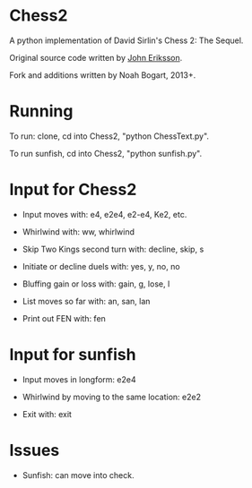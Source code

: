 Chess2
======
A python implementation of David Sirlin's Chess 2: The Sequel.

Original source code written by [John Eriksson](www.arainyday.se).

Fork and additions written by Noah Bogart, 2013+.

Running
=======
To run: clone, cd into Chess2, "python ChessText.py".

To run sunfish, cd into Chess2, "python sunfish.py".

Input for Chess2
=====
* Input moves with: e4, e2e4, e2-e4, Ke2, etc.

* Whirlwind with: ww, whirlwind

* Skip Two Kings second turn with: decline, skip, s

* Initiate or decline duels with: yes, y, no, no

* Bluffing gain or loss with: gain, g, lose, l

* List moves so far with: an, san, lan

* Print out FEN with: fen

Input for sunfish
=================
* Input moves in longform: e2e4

* Whirlwind by moving to the same location: e2e2

* Exit with: exit

Issues
======
* Sunfish: can move into check.